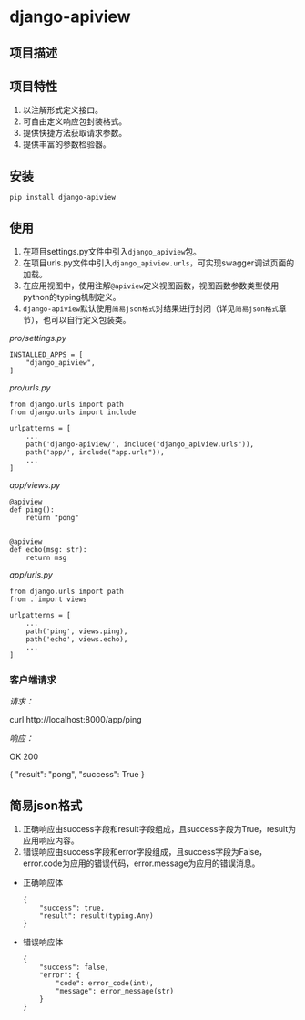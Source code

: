 # django-apiview

## 项目描述

## 项目特性

1. 以注解形式定义接口。
1. 可自由定义响应包封装格式。
1. 提供快捷方法获取请求参数。
1. 提供丰富的参数检验器。

## 安装

```
pip install django-apiview
```

## 使用

1. 在项目settings.py文件中引入`django_apiview`包。
1. 在项目urls.py文件中引入`django_apiview.urls`，可实现swagger调试页面的加载。
1. 在应用视图中，使用注解`@apiview`定义视图函数，视图函数参数类型使用python的typing机制定义。
1. `django-apiview`默认使用`简易json格式`对结果进行封闭（详见`简易json格式`章节），也可以自行定义包装类。

*pro/settings.py*

```
INSTALLED_APPS = [
    "django_apiview",
]
```

*pro/urls.py*

```
from django.urls import path
from django.urls import include

urlpatterns = [
    ...
    path('django-apiview/', include("django_apiview.urls")),
    path('app/', include("app.urls")),
    ...
]
```

*app/views.py*

```
@apiview
def ping():
    return "pong"


@apiview
def echo(msg: str):
    return msg
```

*app/urls.py*

```
from django.urls import path
from . import views

urlpatterns = [
    ...
    path('ping', views.ping),
    path('echo', views.echo),
    ...
]
```

### 客户端请求

*请求：*

curl http://localhost:8000/app/ping

*响应：*

OK 200

{
    "result": "pong",
    "success": True
}


## 简易json格式

1. 正确响应由success字段和result字段组成，且success字段为True，result为应用响应内容。
1. 错误响应由success字段和error字段组成，且success字段为False，error.code为应用的错误代码，error.message为应用的错误消息。

- 正确响应体

    ```
    {
        "success": true,
        "result": result(typing.Any)
    }
    ```

- 错误响应体

    ```
    {
        "success": false,
        "error": {
            "code": error_code(int),
            "message": error_message(str)
        }
    }
    ```

